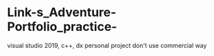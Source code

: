 # Link-s_Adventure-Portfolio_practice-
visual studio 2019, c++, dx
personal project
don't use commercial way
